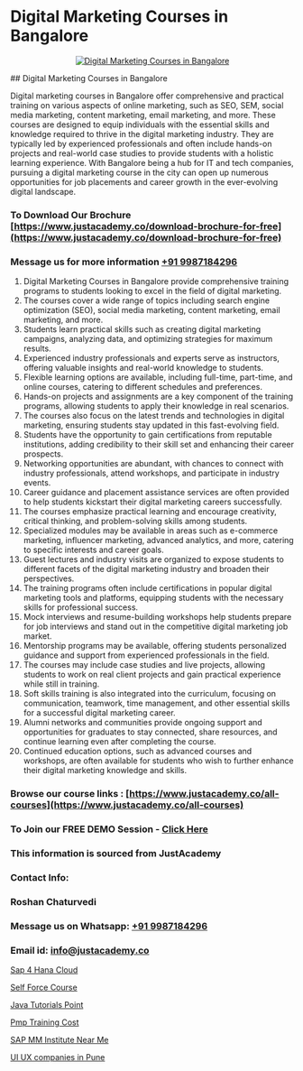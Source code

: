 # Digital Marketing Courses in Bangalore

<p align="center">
  <a href="https://justacademy.co/course-detail/digital-marketing">
    <img src="https://justacademy.co/storage2/course_image/1676636720_course_image.webp" alt="Digital Marketing Courses in Bangalore">
  </a>
</p>
## Digital Marketing Courses in Bangalore

Digital marketing courses in Bangalore offer comprehensive and practical training on various aspects of online marketing, such as SEO, SEM, social media marketing, content marketing, email marketing, and more. These courses are designed to equip individuals with the essential skills and knowledge required to thrive in the digital marketing industry. They are typically led by experienced professionals and often include hands-on projects and real-world case studies to provide students with a holistic learning experience. With Bangalore being a hub for IT and tech companies, pursuing a digital marketing course in the city can open up numerous opportunities for job placements and career growth in the ever-evolving digital landscape.
### To Download Our Brochure [https://www.justacademy.co/download-brochure-for-free](https://www.justacademy.co/download-brochure-for-free)
### Message us for more information [+91 9987184296](https://api.whatsapp.com/send?phone=919987184296)
1) Digital Marketing Courses in Bangalore provide comprehensive training programs to students looking to excel in the field of digital marketing.
2) The courses cover a wide range of topics including search engine optimization (SEO), social media marketing, content marketing, email marketing, and more.
3) Students learn practical skills such as creating digital marketing campaigns, analyzing data, and optimizing strategies for maximum results.
4) Experienced industry professionals and experts serve as instructors, offering valuable insights and real-world knowledge to students.
5) Flexible learning options are available, including full-time, part-time, and online courses, catering to different schedules and preferences.
6) Hands-on projects and assignments are a key component of the training programs, allowing students to apply their knowledge in real scenarios.
7) The courses also focus on the latest trends and technologies in digital marketing, ensuring students stay updated in this fast-evolving field.
8) Students have the opportunity to gain certifications from reputable institutions, adding credibility to their skill set and enhancing their career prospects.
9) Networking opportunities are abundant, with chances to connect with industry professionals, attend workshops, and participate in industry events.
10) Career guidance and placement assistance services are often provided to help students kickstart their digital marketing careers successfully.
11) The courses emphasize practical learning and encourage creativity, critical thinking, and problem-solving skills among students.
12) Specialized modules may be available in areas such as e-commerce marketing, influencer marketing, advanced analytics, and more, catering to specific interests and career goals.
13) Guest lectures and industry visits are organized to expose students to different facets of the digital marketing industry and broaden their perspectives.
14) The training programs often include certifications in popular digital marketing tools and platforms, equipping students with the necessary skills for professional success.
15) Mock interviews and resume-building workshops help students prepare for job interviews and stand out in the competitive digital marketing job market.
16) Mentorship programs may be available, offering students personalized guidance and support from experienced professionals in the field.
17) The courses may include case studies and live projects, allowing students to work on real client projects and gain practical experience while still in training.
18) Soft skills training is also integrated into the curriculum, focusing on communication, teamwork, time management, and other essential skills for a successful digital marketing career.
19) Alumni networks and communities provide ongoing support and opportunities for graduates to stay connected, share resources, and continue learning even after completing the course.
20) Continued education options, such as advanced courses and workshops, are often available for students who wish to further enhance their digital marketing knowledge and skills.

### Browse our course links : [https://www.justacademy.co/all-courses](https://www.justacademy.co/all-courses) 
### To Join our FREE DEMO Session - [Click Here](https://www.justacademy.co/register-for-course-demo)


### This information is sourced from JustAcademy
### Contact Info:
### Roshan Chaturvedi
### Message us on Whatsapp: [+91 9987184296](https://api.whatsapp.com/send?phone=919987184296)
### Email id: [info@justacademy.co](mailto:info@justacademy.co)
                
[Sap 4 Hana Cloud](https://www.linkedin.com/pulse/sap-4-hana-cloud-justacademy-thane-cu7nc/)

[Self Force Course](https://www.linkedin.com/pulse/self-force-course-justacademy-liverpool-zkqtf?trackingId=NePRy5%2Fc%2FP5SP3nsalOlnA%3D%3D&lipi=urn%3Ali%3Apage%3Ad_flagship3_company_admin%3B%2B7NXH4oxSQ2PhivsxtvsGw%3D%3D)

[Java Tutorials Point](https://medium.com/@kamblerajas684/java-tutorials-point-feda6582d7eb)

[Pmp Training Cost](https://medium.com/@shivamja27/pmp-training-cost-7f7fa7d99312)

[SAP MM Institute Near Me](https://justacademyin.github.io/Articles/SAP-MM-Institute-Near-Me)

[UI UX companies in Pune](https://justacademyin.github.io/justacademy/ui-ux-companies-in-pune)

